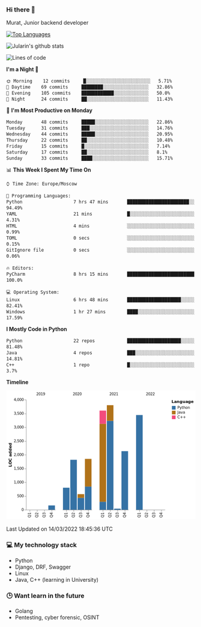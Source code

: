 ### Hi there 👋

Murat, Junior backend developer

[![Top Languages](https://github-readme-stats.vercel.app/api/top-langs/?username=Jularin&layout=compact)]()

![Jularin's github stats](https://github-readme-stats.vercel.app/api?username=Jularin&show_icons=true&include_all_commits=true&count_private=true)

<!--START_SECTION:waka-->
![Lines of code](https://img.shields.io/badge/From%20Hello%20World%20I%27ve%20Written-18%20Thousand%20lines%20of%20code-blue)

**I'm a Night 🦉** 

```text
🌞 Morning    12 commits     █░░░░░░░░░░░░░░░░░░░░░░░░   5.71% 
🌆 Daytime    69 commits     ████████░░░░░░░░░░░░░░░░░   32.86% 
🌃 Evening    105 commits    ████████████░░░░░░░░░░░░░   50.0% 
🌙 Night      24 commits     ██░░░░░░░░░░░░░░░░░░░░░░░   11.43%

```
📅 **I'm Most Productive on Monday** 

```text
Monday       48 commits     █████░░░░░░░░░░░░░░░░░░░░   22.86% 
Tuesday      31 commits     ███░░░░░░░░░░░░░░░░░░░░░░   14.76% 
Wednesday    44 commits     █████░░░░░░░░░░░░░░░░░░░░   20.95% 
Thursday     22 commits     ██░░░░░░░░░░░░░░░░░░░░░░░   10.48% 
Friday       15 commits     █░░░░░░░░░░░░░░░░░░░░░░░░   7.14% 
Saturday     17 commits     ██░░░░░░░░░░░░░░░░░░░░░░░   8.1% 
Sunday       33 commits     ████░░░░░░░░░░░░░░░░░░░░░   15.71%

```


📊 **This Week I Spent My Time On** 

```text
⌚︎ Time Zone: Europe/Moscow

💬 Programming Languages: 
Python                   7 hrs 47 mins       ███████████████████████░░   94.49% 
YAML                     21 mins             █░░░░░░░░░░░░░░░░░░░░░░░░   4.31% 
HTML                     4 mins              ░░░░░░░░░░░░░░░░░░░░░░░░░   0.99% 
TOML                     0 secs              ░░░░░░░░░░░░░░░░░░░░░░░░░   0.15% 
GitIgnore file           0 secs              ░░░░░░░░░░░░░░░░░░░░░░░░░   0.06%

🔥 Editors: 
PyCharm                  8 hrs 15 mins       █████████████████████████   100.0%

💻 Operating System: 
Linux                    6 hrs 48 mins       ████████████████████░░░░░   82.41% 
Windows                  1 hr 27 mins        ████░░░░░░░░░░░░░░░░░░░░░   17.59%

```

**I Mostly Code in Python** 

```text
Python                   22 repos            ████████████████████░░░░░   81.48% 
Java                     4 repos             ███░░░░░░░░░░░░░░░░░░░░░░   14.81% 
C++                      1 repo              █░░░░░░░░░░░░░░░░░░░░░░░░   3.7%

```


**Timeline**

![Chart not found](https://raw.githubusercontent.com/Jularin/Jularin/main/charts/bar_graph.png) 


 Last Updated on 14/03/2022 18:45:36 UTC
<!--END_SECTION:waka-->

### 💻 My technology stack
 - Python
 - Django, DRF, Swagger
 - Linux 
 - Java, C++ (learning in University)

### 🕒 Want learn in the future
 - Golang
 - Pentesting, cyber forensic, OSINT
